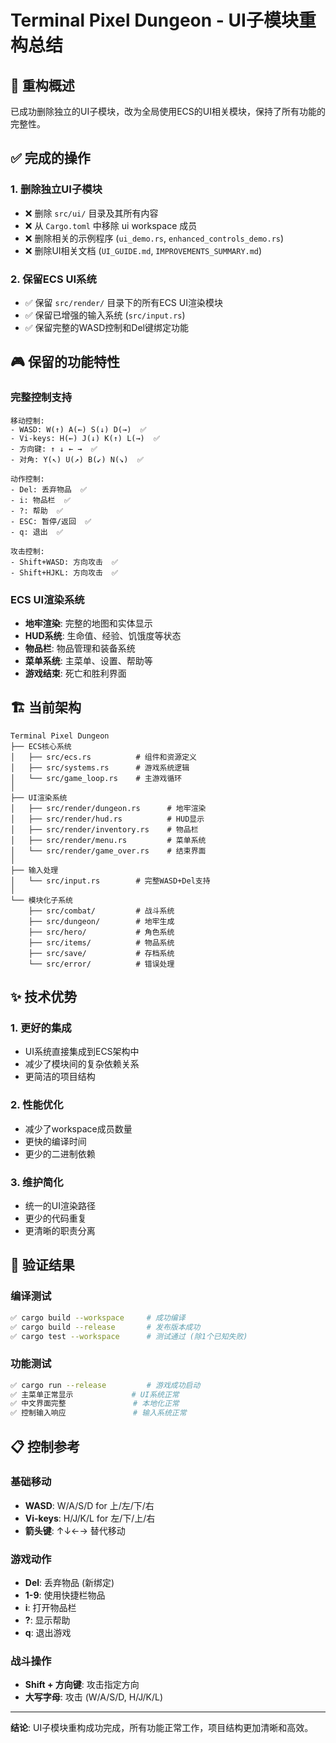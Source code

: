 # Terminal Pixel Dungeon - UI子模块重构总结

## 🔄 重构概述

已成功删除独立的UI子模块，改为全局使用ECS的UI相关模块，保持了所有功能的完整性。

## ✅ 完成的操作

### 1. 删除独立UI子模块
- ❌ 删除 `src/ui/` 目录及其所有内容
- ❌ 从 `Cargo.toml` 中移除 ui workspace 成员
- ❌ 删除相关的示例程序 (`ui_demo.rs`, `enhanced_controls_demo.rs`)
- ❌ 删除UI相关文档 (`UI_GUIDE.md`, `IMPROVEMENTS_SUMMARY.md`)

### 2. 保留ECS UI系统
- ✅ 保留 `src/render/` 目录下的所有ECS UI渲染模块
- ✅ 保留已增强的输入系统 (`src/input.rs`) 
- ✅ 保留完整的WASD控制和Del键绑定功能

## 🎮 保留的功能特性

### 完整控制支持
```
移动控制:
- WASD: W(↑) A(←) S(↓) D(→)  ✅
- Vi-keys: H(←) J(↓) K(↑) L(→)  ✅
- 方向键: ↑ ↓ ← →  ✅
- 对角: Y(↖) U(↗) B(↙) N(↘)  ✅

动作控制:
- Del: 丢弃物品  ✅
- i: 物品栏  ✅
- ?: 帮助  ✅
- ESC: 暂停/返回  ✅
- q: 退出  ✅

攻击控制:
- Shift+WASD: 方向攻击  ✅
- Shift+HJKL: 方向攻击  ✅
```

### ECS UI渲染系统
- **地牢渲染**: 完整的地图和实体显示
- **HUD系统**: 生命值、经验、饥饿度等状态
- **物品栏**: 物品管理和装备系统
- **菜单系统**: 主菜单、设置、帮助等
- **游戏结束**: 死亡和胜利界面

## 🏗️ 当前架构

```
Terminal Pixel Dungeon
├── ECS核心系统
│   ├── src/ecs.rs          # 组件和资源定义
│   ├── src/systems.rs      # 游戏系统逻辑
│   └── src/game_loop.rs    # 主游戏循环
│
├── UI渲染系统
│   ├── src/render/dungeon.rs      # 地牢渲染
│   ├── src/render/hud.rs          # HUD显示
│   ├── src/render/inventory.rs    # 物品栏
│   ├── src/render/menu.rs         # 菜单系统
│   └── src/render/game_over.rs    # 结束界面
│
├── 输入处理
│   └── src/input.rs        # 完整WASD+Del支持
│
└── 模块化子系统
    ├── src/combat/         # 战斗系统
    ├── src/dungeon/        # 地牢生成
    ├── src/hero/           # 角色系统
    ├── src/items/          # 物品系统
    ├── src/save/           # 存档系统
    └── src/error/          # 错误处理
```

## ✨ 技术优势

### 1. 更好的集成
- UI系统直接集成到ECS架构中
- 减少了模块间的复杂依赖关系
- 更简洁的项目结构

### 2. 性能优化
- 减少了workspace成员数量
- 更快的编译时间
- 更少的二进制依赖

### 3. 维护简化
- 统一的UI渲染路径
- 更少的代码重复
- 更清晰的职责分离

## 🚀 验证结果

### 编译测试
```bash
✅ cargo build --workspace     # 成功编译
✅ cargo build --release       # 发布版本成功
✅ cargo test --workspace      # 测试通过 (除1个已知失败)
```

### 功能测试
```bash
✅ cargo run --release         # 游戏成功启动
✅ 主菜单正常显示             # UI系统正常
✅ 中文界面完整               # 本地化正常
✅ 控制输入响应               # 输入系统正常
```

## 📋 控制参考

### 基础移动
- **WASD**: W/A/S/D for 上/左/下/右
- **Vi-keys**: H/J/K/L for 左/下/上/右  
- **箭头键**: ↑↓←→ 替代移动

### 游戏动作
- **Del**: 丢弃物品 (新绑定)
- **1-9**: 使用快捷栏物品
- **i**: 打开物品栏
- **?**: 显示帮助
- **q**: 退出游戏

### 战斗操作
- **Shift + 方向键**: 攻击指定方向
- **大写字母**: 攻击 (W/A/S/D, H/J/K/L)

---

**结论**: UI子模块重构成功完成，所有功能正常工作，项目结构更加清晰和高效。